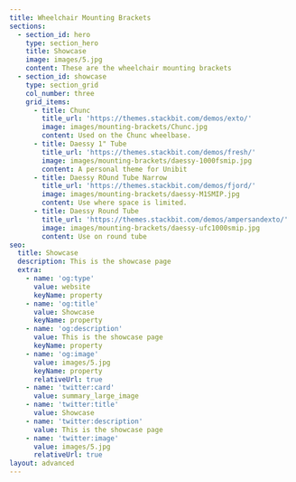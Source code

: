 ```yaml
---
title: Wheelchair Mounting Brackets
sections:
  - section_id: hero
    type: section_hero
    title: Showcase
    image: images/5.jpg
    content: These are the wheelchair mounting brackets
  - section_id: showcase
    type: section_grid
    col_number: three
    grid_items:
      - title: Chunc
        title_url: 'https://themes.stackbit.com/demos/exto/'
        image: images/mounting-brackets/Chunc.jpg
        content: Used on the Chunc wheelbase.
      - title: Daessy 1" Tube
        title_url: 'https://themes.stackbit.com/demos/fresh/'
        image: images/mounting-brackets/daessy-1000fsmip.jpg
        content: A personal theme for Unibit
      - title: Daessy ROund Tube Narrow
        title_url: 'https://themes.stackbit.com/demos/fjord/'
        image: images/mounting-brackets/daessy-M1SMIP.jpg
        content: Use where space is limited.
      - title: Daessy Round Tube
        title_url: 'https://themes.stackbit.com/demos/ampersandexto/'
        image: images/mounting-brackets/daessy-ufc1000smip.jpg
        content: Use on round tube
seo:
  title: Showcase
  description: This is the showcase page
  extra:
    - name: 'og:type'
      value: website
      keyName: property
    - name: 'og:title'
      value: Showcase
      keyName: property
    - name: 'og:description'
      value: This is the showcase page
      keyName: property
    - name: 'og:image'
      value: images/5.jpg
      keyName: property
      relativeUrl: true
    - name: 'twitter:card'
      value: summary_large_image
    - name: 'twitter:title'
      value: Showcase
    - name: 'twitter:description'
      value: This is the showcase page
    - name: 'twitter:image'
      value: images/5.jpg
      relativeUrl: true
layout: advanced
---
```

